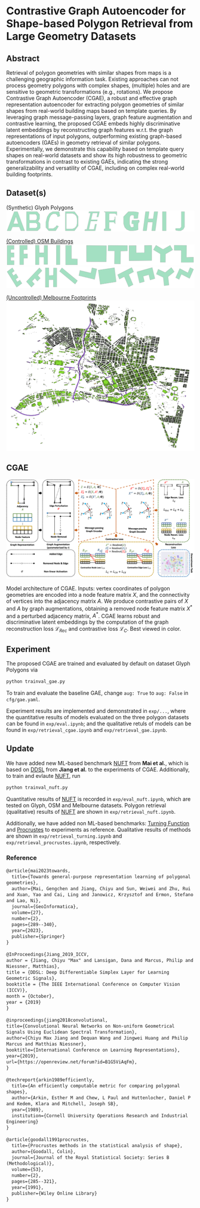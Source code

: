 # Contrastive Graph Autoencoder for Shape-based Polygon Retrieval from Large Geometry Datasets

## Abstract

Retrieval of polygon geometries with similar shapes from maps is a challenging geographic information task. Existing approaches can not process geometry polygons with complex shapes, (multiple) holes and are sensitive to geometric transformations (e.g., rotations). We propose Contrastive Graph Autoencoder (CGAE), a robust and effective graph representation autoencoder for extracting polygon geometries of similar shapes from real-world building maps based on template queries. By leveraging graph message-passing layers, graph feature augmentation and contrastive learning, the proposed CGAE embeds highly discriminative latent embeddings by reconstructing graph features w.r.t. the graph representations of input polygons, outperforming existing graph-based autoencoders (GAEs) in geometry retrieval of similar polygons. Experimentally, we demonstrate this capability based on template query shapes on real-world datasets and show its high robustness to geometric transformations in contrast to existing GAEs, indicating the strong generalizability and versatility of CGAE, including on complex real-world building footprints.

## Dataset(s)

(Synthetic) Glyph Polygons
![alt text](figs/glyph_sample.png)

[(Controlled) OSM Buildings](http://doi.org/10.6084/m9.figshare.11742507)
![alt text](figs/OSM_sample_o.png)
![alt text](figs/OSM_sample_r.png)

[(Uncontrolled) Melbourne Footprints](https://data.melbourne.vic.gov.au/explore/dataset/2020-building-footprints/table/)
![alt text](figs/melb.png)

## CGAE

![alt text](figs/cgae.png)

Model architecture of CGAE. Inputs: vertex coordinates of polygon geometries are encoded into a node feature matrix $X$, and the connectivity of vertices into the adjacency matrix $A$. We produce contrastive pairs of $X$ and $A$ by graph augmentations, obtaining a removed node feature matrix $X^\ast$ and a perturbed adjacency matrix, $A^\ast$. CGAE learns robust and discriminative latent embeddings by the computation of the graph reconstruction loss $\mathcal{L}_{Rec}$ and contrastive loss $\mathcal{L}_{C}$. Best viewed in color.

## Experiment

The proposed CGAE are trained and evaluated by default on dataset Glyph Polygons via

```python
python trainval_gae.py
```

To train and evaluate the baseline GAE, change ```aug: True``` to ```aug: False``` in ```cfg/gae.yaml```.

Experiment results are implemented and demonstrated in ```exp/...```, where the quantitative results of models evaluated on the three polygon datasets can be found in ```exp/eval.ipynb```; and the qualitative retuls of models can be found in ```exp/retrieval_cgae.ipynb``` and ```exp/retrieval_gae.ipynb```.

## Update

We have added new ML-based benchmark [NUFT](https://github.com/gengchenmai/polygon_encoder) from **Mai et al.**, which is based on [DDSL](https://github.com/maxjiang93/DDSL) from **Jiang et al.** to the experiments of CGAE. Additionally, to train and evlaute [NUFT](https://github.com/gengchenmai/polygon_encoder), run

```python
python trainval_nuft.py
```

Quantitative results of [NUFT](https://github.com/gengchenmai/polygon_encoder) is recorded in ```exp/eval_nuft.ipynb```, which are tested on Glyph, OSM and Melbourne datasets. Polygon retrieval \(qualitative\) results of [NUFT](https://github.com/gengchenmai/polygon_encoder) are shown in ```exp/retrieval_nuft.ipynb```.

Additionally, we have added non ML-based benchmarks: [Turning Function](https://pypi.org/project/turning-function/) and [Procrustes](https://docs.scipy.org/doc/scipy/reference/generated/scipy.spatial.procrustes.html) to experiments as reference. Qualitative results of methods are shown in  ```exp/retrieval_turning.ipynb``` and  ```exp/retrieval_procrustes.ipynb```, respectively.

### Reference

```text
@article{mai2023towards,
  title={Towards general-purpose representation learning of polygonal geometries},
  author={Mai, Gengchen and Jiang, Chiyu and Sun, Weiwei and Zhu, Rui and Xuan, Yao and Cai, Ling and Janowicz, Krzysztof and Ermon, Stefano and Lao, Ni},
  journal={GeoInformatica},
  volume={27},
  number={2},
  pages={289--340},
  year={2023},
  publisher={Springer}
}

@InProceedings{Jiang_2019_ICCV,
author = {Jiang, Chiyu "Max" and Lansigan, Dana and Marcus, Philip and Niessner, Matthias},
title = {DDSL: Deep Differentiable Simplex Layer for Learning Geometric Signals},
booktitle = {The IEEE International Conference on Computer Vision (ICCV)},
month = {October},
year = {2019}
}

@inproceedings{jiang2018convolutional,
title={Convolutional Neural Networks on Non-uniform Geometrical Signals Using Euclidean Spectral Transformation},
author={Chiyu Max Jiang and Dequan Wang and Jingwei Huang and Philip Marcus and Matthias Niessner},
booktitle={International Conference on Learning Representations},
year={2019},
url={https://openreview.net/forum?id=B1G5ViAqFm},
}

@techreport{arkin1989efficiently,
  title={An efficiently computable metric for comparing polygonal shapes},
  author={Arkin, Esther M and Chew, L Paul and Huttenlocher, Daniel P and Kedem, Klara and Mitchell, Joseph SB},
  year={1989},
  institution={Cornell University Operations Research and Industrial Engineering}
}

@article{goodall1991procrustes,
  title={Procrustes methods in the statistical analysis of shape},
  author={Goodall, Colin},
  journal={Journal of the Royal Statistical Society: Series B (Methodological)},
  volume={53},
  number={2},
  pages={285--321},
  year={1991},
  publisher={Wiley Online Library}
}

```
